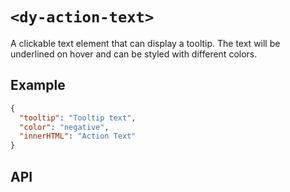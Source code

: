 # `<dy-action-text>`

A clickable text element that can display a tooltip. The text will be underlined on hover and can be styled with different colors.

## Example

<gbp-example name="dy-action-text" src="https://esm.sh/duoyun-ui/elements/action-text">

```json
{
  "tooltip": "Tooltip text",
  "color": "negative",
  "innerHTML": "Action Text"
}
```

</gbp-example>

## API

<gbp-api src="/src/elements/action-text.ts"></gbp-api>
